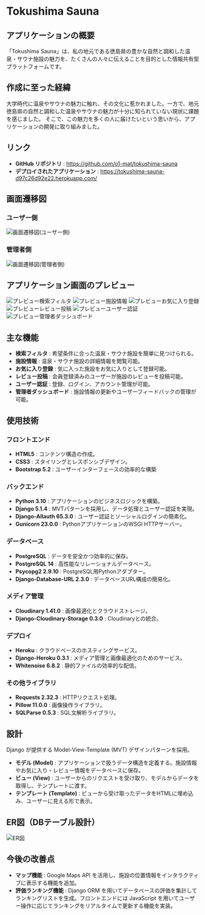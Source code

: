 # Tokushima Sauna 

## アプリケーションの概要
「Tokushima Sauna」は、私の地元である徳島県の豊かな自然と調和した温泉・サウナ施設の魅力を、たくさんの人々に伝えることを目的とした情報共有型プラットフォームです。 


## 作成に至った経緯
大学時代に温泉やサウナの魅力に触れ、その文化に惹かれました。一方で、地元徳島県の自然と調和した温泉やサウナの魅力が十分に知られていない現状に課題を感じました。
そこで、この魅力を多くの人に届けたいという思いから、アプリケーションの開発に取り組みました。


## リンク 
- **GitHub リポジトリ** : https://github.com/o1-mat/tokushima-sauna
- **デプロイされたアプリケーション** : https://tokushima-sauna-d97c26d92e22.herokuapp.com/


## 画面遷移図
### ユーザー側
![画面遷移図(ユーザー側) ](https://github.com/user-attachments/assets/0f9eea3b-742b-405c-80f6-a3c856db3bff)
### 管理者側
![画面遷移図(管理者側) ](https://github.com/user-attachments/assets/b88fd31a-cf81-4d7e-b4ed-e888cc3d22a5)


## アプリケーション画面のプレビュー
![プレビュー検索フィルタ](https://github.com/user-attachments/assets/adf748c1-1fc0-414f-a3ea-fd8817bda3d2)
![プレビュー施設情報](https://github.com/user-attachments/assets/365dc679-d390-4254-a0dd-9a3dab015d25)
![プレビューお気に入り登録](https://github.com/user-attachments/assets/8df521d7-847e-4879-94d1-2c7b68cc4514)
![プレビューレビュー投稿](https://github.com/user-attachments/assets/df6a9c21-e533-4631-a100-b4b80554e747)
![プレビューユーザー認証](https://github.com/user-attachments/assets/45c0bca7-5276-4934-9b0e-393cf34bc67d)
![プレビュー管理者ダッシュボード](https://github.com/user-attachments/assets/9beaf762-6393-4f29-8ba2-10fae7b55f17)


## 主な機能
- **検索フィルタ** : 希望条件に合った温泉・サウナ施設を簡単に見つけられる。
- **施設情報** : 温泉・サウナ施設の詳細情報を閲覧可能。
- **お気に入り登録** : 気に入った施設をお気に入りとして登録可能。
- **レビュー投稿** : 会員登録済みのユーザーが施設のレビューを投稿可能。
- **ユーザー認証** : 登録、ログイン、アカウント管理が可能。
- **管理者ダッシュボード** : 施設情報の更新やユーザーフィードバックの管理が可能。


## 使用技術
### フロントエンド
- **HTML5** : コンテンツ構造の作成。
- **CSS3** : スタイリングとレスポンシブデザイン。
- **Bootstrap 5.2** : ユーザーインターフェースの効率的な構築
### バックエンド
- **Python 3.10** : アプリケーションのビジネスロジックを構築。
- **Django 5.1.4** : MVTパターンを採用し、データ処理とユーザー認証を実現。
- **Django-Allauth 65.3.0** : ユーザー認証とソーシャルログインの簡素化。
- **Gunicorn 23.0.0** : PythonアプリケーションのWSGI HTTPサーバー。
### データベース
- **PostgreSQL** : データを安全かつ効率的に保存。
- **PostgreSQL 14** : 高性能なリレーショナルデータベース。
- **Psycopg2 2.9.10** : PostgreSQL用Pythonアダプター。
- **Django-Database-URL 2.3.0** : データベースURL構成の簡易化。
### メディア管理
- **Cloudinary 1.41.0** : 画像最適化とクラウドストレージ。
- **Django-Cloudinary-Storage 0.3.0** : Cloudinaryとの統合。
### デプロイ
- **Heroku** : クラウドベースのホスティングサービス。
- **Django-Heroku 0.3.1** : メディア管理と画像最適化のためのサービス。
- **Whitenoise 6.8.2** : 静的ファイルの効率的な配信。
### その他ライブラリ
- **Requests 2.32.3** : HTTPリクエスト処理。
- **Pillow 11.0.0** : 画像操作ライブラリ。
- **SQLParse 0.5.3** : SQL文解析ライブラリ。


## 設計
Django が提供する Model-View-Template (MVT) デザインパターンを採用。
- **モデル (Model)** : アプリケーションで扱うデータ構造を定義する。施設情報やお気に入り・レビュー情報をデータベースに保存。
- **ビュー (View)** : ユーザーからのリクエストを受け取り、モデルからデータを取得し、テンプレートに渡す。
- **テンプレート (Template)** : ビューから受け取ったデータをHTMLに埋め込み、ユーザーに見える形で表示。


## ER図（DBテーブル設計）
![ER図](https://github.com/user-attachments/assets/0b4cfa65-494b-4c1c-8c7d-e0b3d39a8806)


## 今後の改善点
- **マップ機能** :  Google Maps API を活用し、施設の位置情報をインタラクティブに表示する機能を追加。
- **評価ランキング機能** : Django ORM を用いてデータベースの評価を集計してランキングリストを生成。フロントエンドには JavaScript を用いてユーザー操作に応じてランキングをリアルタイムで更新する機能を実装。
